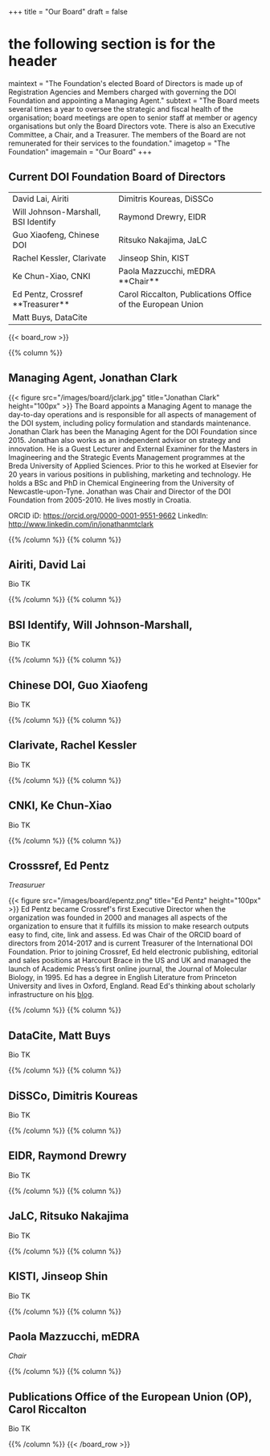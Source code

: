 +++
title = "Our Board"
draft = false
# the following section is for the header
maintext = "The Foundation's elected Board of Directors is made up of Registration Agencies and Members charged with governing the DOI Foundation and appointing a Managing Agent."
subtext = "The Board meets several times a year to oversee the strategic and fiscal health of the organisation; board meetings are open to senior staff at member or agency organisations but only the Board Directors vote. There is also an Executive Committee, a Chair, and a Treasurer. The members of the Board are not remunerated for their services to the foundation."
imagetop = "The Foundation"
imagemain = "Our Board"
+++

## Current DOI Foundation Board of Directors


<table>
  <tbody>
    <tr>
      <td>David Lai, Airiti</td>
      <td>Dimitris Koureas, DiSSCo
    </td>
    </tr>
    <tr>
    <td>Will Johnson-Marshall, BSI Identify
    </td>
    <td>Raymond Drewry, EIDR
    </td>
    </tr>
    <tr>
    <td>Guo Xiaofeng, Chinese DOI
    </td>
    <td>Ritsuko Nakajima, JaLC
    </td>
    </tr>
    <tr>
    <td>Rachel Kessler, Clarivate
    </td>
    <td>Jinseop Shin, KIST
    </td>
    </tr>
    <tr>
    <td>Ke Chun-Xiao, CNKI
    </td>
    <td>Paola Mazzucchi, mEDRA **Chair**
    </td>
    </tr>
    <tr>
    <td>Ed Pentz, Crossref **Treasurer**
    </td>
    <td>Carol Riccalton, Publications Office of the European Union
    </td>
    </tr>
    <tr>
    <td>Matt Buys, DataCite
    </td>
    <td>
    </td>
    </tr>
  </tbody>
</table>



{{< board_row >}}


{{% column %}}
## Managing Agent, Jonathan Clark
{{< figure src="/images/board/jclark.jpg" title="Jonathan Clark" height="100px" >}} 
The Board appoints a Managing Agent to manage the day-to-day operations and is responsible for all aspects of management of the DOI system, including policy formulation and standards maintenance. Jonathan Clark has been the Managing Agent for the DOI Foundation since 2015. Jonathan also works as an independent advisor on strategy and innovation. He is a Guest Lecturer and External Examiner for the Masters in Imagineering and the Strategic Events Management programmes at the Breda University of Applied Sciences. Prior to this he worked at Elsevier for 20 years in various positions in publishing, marketing and technology. He holds a BSc and PhD in Chemical Engineering from the University of Newcastle-upon-Tyne. Jonathan was Chair and Director of the DOI Foundation from 2005-2010. He lives mostly in Croatia.

ORCID iD: https://orcid.org/0000-0001-9551-9662
LinkedIn: http://www.linkedin.com/in/jonathanmtclark


{{% /column %}}
{{% column %}}
## Airiti, David Lai

Bio TK

{{% /column %}}
{{% column %}}
## BSI Identify, Will Johnson-Marshall,

Bio TK

{{% /column %}}
{{% column %}}
## Chinese DOI, Guo Xiaofeng

Bio TK

{{% /column %}}
{{% column %}}
## Clarivate, Rachel Kessler

Bio TK

{{% /column %}}
{{% column %}}
## CNKI, Ke Chun-Xiao

Bio TK

{{% /column %}}
{{% column %}}
## Crosssref, Ed Pentz
*Treasuruer*

{{< figure src="/images/board/epentz.png" title="Ed Pentz" height="100px" >}} 
Ed Pentz became Crossref's first Executive Director when the organization was founded in 2000 and manages all aspects of the organization to ensure that it fulfills its mission to make research outputs easy to find, cite, link and assess. Ed was Chair of the ORCID board of directors from 2014-2017 and is current Treasurer of the International DOI Foundation. Prior to joining Crossref, Ed held electronic publishing, editorial and sales positions at Harcourt Brace in the US and UK and managed the launch of Academic Press’s first online journal, the Journal of Molecular Biology, in 1995. Ed has a degree in English Literature from Princeton University and lives in Oxford, England. Read Ed's thinking about scholarly infrastructure on his [blog](https://www.crossref.org/authors/ed-pentz/).

{{% /column %}}
{{% column %}}
## DataCite, Matt Buys

Bio TK

{{% /column %}}
{{% column %}}
## DiSSCo, Dimitris Koureas

Bio TK

{{% /column %}}
{{% column %}}
## EIDR, Raymond Drewry

Bio TK

{{% /column %}}
{{% column %}}

## JaLC, Ritsuko Nakajima

Bio TK

{{% /column %}}
{{% column %}}
## KISTI, Jinseop Shin

Bio TK

{{% /column %}}
{{% column %}}
## Paola Mazzucchi, mEDRA
*Chair*

{{% /column %}}
{{% column %}}
## Publications Office of the European Union (OP), Carol Riccalton

Bio TK

{{% /column %}}
{{< /board_row >}}